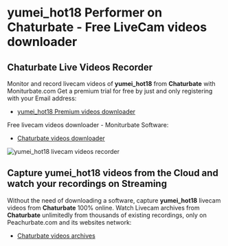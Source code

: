 # yumei_hot18 Performer on Chaturbate - Free LiveCam videos downloader

## Chaturbate Live Videos Recorder

Monitor and record livecam videos of **yumei_hot18** from **Chaturbate** with Moniturbate.com
Get a premium trial for free by just and only registering with your Email address:
* [yumei_hot18 Premium videos downloader](https://moniturbate.com/request-demo-licence-key.html)

Free livecam videos downloader - Moniturbate Software:
* [Chaturbate videos downloader](https://moniturbate.com/moniturbate-download-software.html)

![yumei_hot18 livecam videos recorder](https://peachurnet.com/templates/moniturbate-software.png)


## Capture yumei_hot18 videos from the Cloud and watch your recordings on Streaming

Without the need of downloading a software, capture **yumei_hot18** livecam videos from **Chaturbate** 100% online.
Watch Livecam archives from **Chaturbate** unlimitedly from thousands of existing recordings, only on Peachurbate.com and its websites network:
* [Chaturbate videos archives](https://peachurnet.com/)